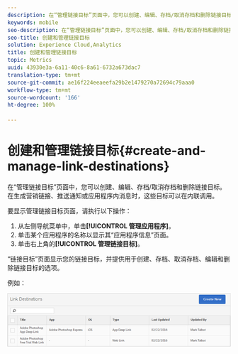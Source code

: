 ```yaml
---
description: 在“管理链接目标”页面中，您可以创建、编辑、存档/取消存档和删除链接目标。在生成营销链接、推送通知或应用程序内消息时，这些目标可以在内联调用。
keywords: mobile
seo-description: 在“管理链接目标”页面中，您可以创建、编辑、存档/取消存档和删除链接目标。在生成营销链接、推送通知或应用程序内消息时，这些目标可以在内联调用。
seo-title: 创建和管理链接目标
solution: Experience Cloud,Analytics
title: 创建和管理链接目标
topic: Metrics
uuid: 43930e3a-6a11-40c6-8a61-6732a673dac7
translation-type: tm+mt
source-git-commit: ae16f224eeaeefa29b2e1479270a72694c79aaa0
workflow-type: tm+mt
source-wordcount: '166'
ht-degree: 100%

---
```



# 创建和管理链接目标{#create-and-manage-link-destinations}

在“管理链接目标”页面中，您可以创建、编辑、存档/取消存档和删除链接目标。在生成营销链接、推送通知或应用程序内消息时，这些目标可以在内联调用。

要显示管理链接目标页面，请执行以下操作：

1. 从左侧导航菜单中，单击&#x200B;**[!UICONTROL 管理应用程序]**。
1. 单击某个应用程序的名称以显示其“应用程序信息”页面。
1. 单击右上角的&#x200B;**[!UICONTROL 管理链接目标]**。

“链接目标”页面显示您的链接目标，并提供用于创建、存档、取消存档、编辑和删除链接目标的选项。

例如：

![](assets/link_destinations_list.png)

